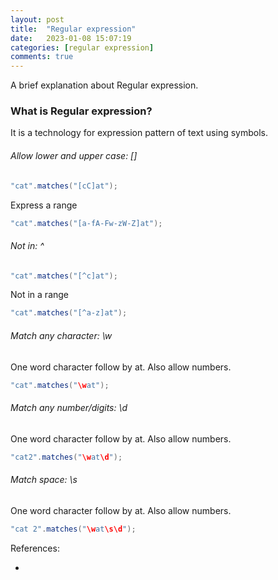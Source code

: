 ```yaml
---
layout: post
title:  "Regular expression"
date:   2023-01-08 15:07:19
categories: [regular expression]
comments: true
---
```

A brief explanation about Regular expression.


<!--more-->

### What is Regular expression?

It is a technology for expression pattern of text using symbols.

###### Allow lower and upper case: []
```java
"cat".matches("[cC]at");
``` 
Express a range
```java
"cat".matches("[a-fA-Fw-zW-Z]at");
``` 

###### Not in: ^
```java
"cat".matches("[^c]at");
``` 
Not in a range
```java
"cat".matches("[^a-z]at");
``` 

###### Match any character: \w
One word character follow by at. Also allow numbers.
```java
"cat".matches("\wat");
``` 

###### Match any number/digits: \d
One word character follow by at. Also allow numbers.
```java
"cat2".matches("\wat\d");
```

###### Match space: \s
One word character follow by at. Also allow numbers.
```java
"cat 2".matches("\wat\s\d");
```




References:

 - 
